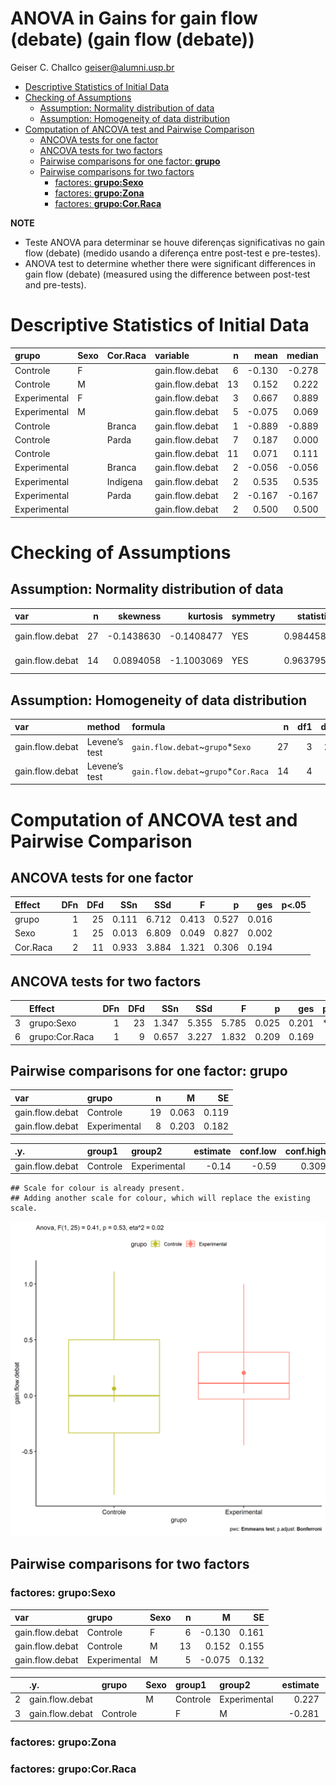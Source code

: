 ANOVA in Gains for gain flow (debate) (gain flow (debate))
================
Geiser C. Challco <geiser@alumni.usp.br>

- [Descriptive Statistics of Initial
  Data](#descriptive-statistics-of-initial-data)
- [Checking of Assumptions](#checking-of-assumptions)
  - [Assumption: Normality distribution of
    data](#assumption-normality-distribution-of-data)
  - [Assumption: Homogeneity of data
    distribution](#assumption-homogeneity-of-data-distribution)
- [Computation of ANCOVA test and Pairwise
  Comparison](#computation-of-ancova-test-and-pairwise-comparison)
  - [ANCOVA tests for one factor](#ancova-tests-for-one-factor)
  - [ANCOVA tests for two factors](#ancova-tests-for-two-factors)
  - [Pairwise comparisons for one factor:
    **grupo**](#pairwise-comparisons-for-one-factor-grupo)
  - [Pairwise comparisons for two
    factors](#pairwise-comparisons-for-two-factors)
    - [factores: **grupo:Sexo**](#factores-gruposexo)
    - [factores: **grupo:Zona**](#factores-grupozona)
    - [factores: **grupo:Cor.Raca**](#factores-grupocorraca)

**NOTE**

- Teste ANOVA para determinar se houve diferenças significativas no gain
  flow (debate) (medido usando a diferença entre post-test e
  pre-testes).
- ANOVA test to determine whether there were significant differences in
  gain flow (debate) (measured using the difference between post-test
  and pre-tests).

# Descriptive Statistics of Initial Data

| grupo        | Sexo | Cor.Raca | variable        |   n |   mean | median |    min |    max |    sd |    se |    ci |   iqr |
|:-------------|:-----|:---------|:----------------|----:|-------:|-------:|-------:|-------:|------:|------:|------:|------:|
| Controle     | F    |          | gain.flow.debat |   6 | -0.130 | -0.278 | -0.333 |  0.667 | 0.394 | 0.161 | 0.413 | 0.111 |
| Controle     | M    |          | gain.flow.debat |  13 |  0.152 |  0.222 | -0.889 |  1.111 | 0.560 | 0.155 | 0.338 | 0.667 |
| Experimental | F    |          | gain.flow.debat |   3 |  0.667 |  0.889 |  0.111 |  1.000 | 0.484 | 0.280 | 1.203 | 0.444 |
| Experimental | M    |          | gain.flow.debat |   5 | -0.075 |  0.069 | -0.444 |  0.222 | 0.295 | 0.132 | 0.366 | 0.444 |
| Controle     |      | Branca   | gain.flow.debat |   1 | -0.889 | -0.889 | -0.889 | -0.889 |       |       |       | 0.000 |
| Controle     |      | Parda    | gain.flow.debat |   7 |  0.187 |  0.000 | -0.694 |  1.111 | 0.644 | 0.243 | 0.595 | 0.889 |
| Controle     |      |          | gain.flow.debat |  11 |  0.071 |  0.111 | -0.333 |  0.556 | 0.369 | 0.111 | 0.248 | 0.667 |
| Experimental |      | Branca   | gain.flow.debat |   2 | -0.056 | -0.056 | -0.333 |  0.222 | 0.393 | 0.278 | 3.530 | 0.278 |
| Experimental |      | Indígena | gain.flow.debat |   2 |  0.535 |  0.535 |  0.069 |  1.000 | 0.658 | 0.465 | 5.912 | 0.465 |
| Experimental |      | Parda    | gain.flow.debat |   2 | -0.167 | -0.167 | -0.444 |  0.111 | 0.393 | 0.278 | 3.530 | 0.278 |
| Experimental |      |          | gain.flow.debat |   2 |  0.500 |  0.500 |  0.111 |  0.889 | 0.550 | 0.389 | 4.941 | 0.389 |

# Checking of Assumptions

## Assumption: Normality distribution of data

| var             |   n |   skewness |   kurtosis | symmetry | statistic | method       |         p | p.signif | normality |
|:----------------|----:|-----------:|-----------:|:---------|----------:|:-------------|----------:|:---------|:----------|
| gain.flow.debat |  27 | -0.1438630 | -0.1408477 | YES      | 0.9844588 | Shapiro-Wilk | 0.9461990 | ns       | YES       |
| gain.flow.debat |  14 |  0.0894058 | -1.1003069 | YES      | 0.9637954 | Shapiro-Wilk | 0.7847487 | ns       | YES       |

## Assumption: Homogeneity of data distribution

| var             | method        | formula                               |   n | df1 | df2 | statistic |         p | p.signif |
|:----------------|:--------------|:--------------------------------------|----:|----:|----:|----------:|----------:|:---------|
| gain.flow.debat | Levene’s test | `gain.flow.debat`~`grupo`\*`Sexo`     |  27 |   3 |  23 | 0.8268590 | 0.4925970 | ns       |
| gain.flow.debat | Levene’s test | `gain.flow.debat`~`grupo`\*`Cor.Raca` |  14 |   4 |   9 | 0.7942766 | 0.5577245 | ns       |

# Computation of ANCOVA test and Pairwise Comparison

## ANCOVA tests for one factor

| Effect   | DFn | DFd |   SSn |   SSd |     F |     p |   ges | p\<.05 |
|:---------|----:|----:|------:|------:|------:|------:|------:|:-------|
| grupo    |   1 |  25 | 0.111 | 6.712 | 0.413 | 0.527 | 0.016 |        |
| Sexo     |   1 |  25 | 0.013 | 6.809 | 0.049 | 0.827 | 0.002 |        |
| Cor.Raca |   2 |  11 | 0.933 | 3.884 | 1.321 | 0.306 | 0.194 |        |

## ANCOVA tests for two factors

|     | Effect         | DFn | DFd |   SSn |   SSd |     F |     p |   ges | p\<.05 |
|:----|:---------------|----:|----:|------:|------:|------:|------:|------:|:-------|
| 3   | grupo:Sexo     |   1 |  23 | 1.347 | 5.355 | 5.785 | 0.025 | 0.201 | \*     |
| 6   | grupo:Cor.Raca |   1 |   9 | 0.657 | 3.227 | 1.832 | 0.209 | 0.169 |        |

## Pairwise comparisons for one factor: **grupo**

| var             | grupo        |   n |     M |    SE |
|:----------------|:-------------|----:|------:|------:|
| gain.flow.debat | Controle     |  19 | 0.063 | 0.119 |
| gain.flow.debat | Experimental |   8 | 0.203 | 0.182 |

| .y.             | group1   | group2       | estimate | conf.low | conf.high |    se | statistic |     p | p.adj | p.adj.signif |
|:----------------|:---------|:-------------|---------:|---------:|----------:|------:|----------:|------:|------:|:-------------|
| gain.flow.debat | Controle | Experimental |    -0.14 |    -0.59 |     0.309 | 0.218 |    -0.642 | 0.527 | 0.527 | ns           |

    ## Scale for colour is already present.
    ## Adding another scale for colour, which will replace the existing scale.

![](stari-gain.flow.debat-Serie-9-ano-gain_files/figure-gfm/unnamed-chunk-18-1.png)<!-- -->

## Pairwise comparisons for two factors

### factores: **grupo:Sexo**

| var             | grupo        | Sexo |   n |      M |    SE |
|:----------------|:-------------|:-----|----:|-------:|------:|
| gain.flow.debat | Controle     | F    |   6 | -0.130 | 0.161 |
| gain.flow.debat | Controle     | M    |  13 |  0.152 | 0.155 |
| gain.flow.debat | Experimental | M    |   5 | -0.075 | 0.132 |

|     | .y.             | grupo    | Sexo | group1   | group2       | estimate | conf.low | conf.high |    se | statistic |     p | p.adj | p.adj.signif |
|:----|:----------------|:---------|:-----|:---------|:-------------|---------:|---------:|----------:|------:|----------:|------:|------:|:-------------|
| 2   | gain.flow.debat |          | M    | Controle | Experimental |    0.227 |   -0.301 |     0.755 | 0.254 |     0.893 | 0.382 | 0.382 | ns           |
| 3   | gain.flow.debat | Controle |      | F        | M            |   -0.281 |   -0.776 |     0.214 | 0.238 |    -1.182 | 0.251 | 0.251 | ns           |

### factores: **grupo:Zona**

### factores: **grupo:Cor.Raca**
